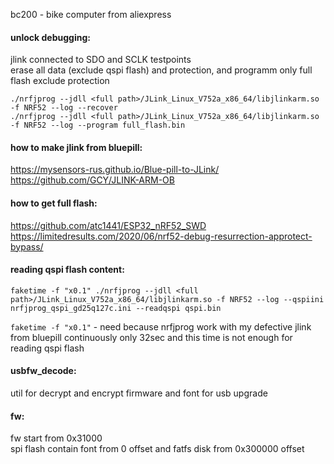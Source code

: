 bc200 - bike computer from aliexpress

#### unlock debugging:
jlink connected to SDO and SCLK testpoints  
erase all data  (exclude qspi flash) and protection, and programm only full flash exclude protection
```
./nrfjprog --jdll <full path>/JLink_Linux_V752a_x86_64/libjlinkarm.so -f NRF52 --log --recover
./nrfjprog --jdll <full path>/JLink_Linux_V752a_x86_64/libjlinkarm.so -f NRF52 --log --program full_flash.bin
```

#### how to make jlink from bluepill:
https://mysensors-rus.github.io/Blue-pill-to-JLink/ https://github.com/GCY/JLINK-ARM-OB

#### how to get full flash:
https://github.com/atc1441/ESP32_nRF52_SWD https://limitedresults.com/2020/06/nrf52-debug-resurrection-approtect-bypass/

#### reading qspi flash content:
```
faketime -f "x0.1" ./nrfjprog --jdll <full path>/JLink_Linux_V752a_x86_64/libjlinkarm.so -f NRF52 --log --qspiini nrfjprog_qspi_gd25q127c.ini --readqspi qspi.bin
```
`faketime -f "x0.1"` - need because nrfjprog work with my defective jlink from bluepill continuously only 32sec and this time is not enough for reading qspi flash

#### usbfw_decode:
util for decrypt and encrypt firmware and font for usb upgrade

#### fw:
fw start from 0x31000  
spi flash contain font from 0 offset and fatfs disk from 0x300000 offset

